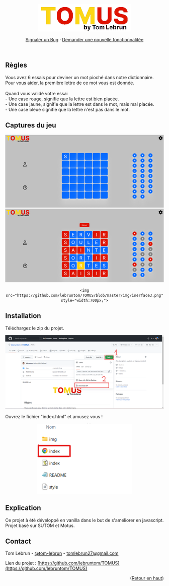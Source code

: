 <div id="top"></div>
<div align="center">
  <img src="https://github.com/lebruntom/TOMUS/blob/master/img/logo.png">

  <p align="center">
    <a href="https://github.com/lebruntom/TOMUS/issues">Signaler un Bug</a>
    ·
    <a href="https://github.com/lebruntom/TOMUS/issues">Demander une nouvelle fonctionnalitée</a>
  </p>
</div>
<br>

## Règles

Vous avez 6 essais pour deviner un mot pioché dans notre dictionnaire.
<br>
Pour vous aider, la première lettre de ce mot vous est donnée.
            <br><br>
Quand vous validé votre essai 
<br>
        - Une case rouge, signifie que la lettre est bien placée.
        <br>
        - Une case jaune, signifie que la lettre est dans le mot, mais mal placée.
        <br>
        - Une case bleue signifie que la lettre n'est pas dans le mot.
        
  
## Captures du jeu

<div align="center">
  <img src="https://github.com/lebruntom/TOMUS/blob/master/img/interface1.png" style="width:700px;">
    <img src="https://github.com/lebruntom/TOMUS/blob/master/img/interface2.png" style="width:700px;">

    <img src="https://github.com/lebruntom/TOMUS/blob/master/img/inerface3.png" style="width:700px;">

  </div>

## Installation

<p>Téléchargez le zip du projet.</p>
<div align="center">
  <img src="https://github.com/lebruntom/TOMUS/blob/master/img/download.png" style="width:700px;">
  </div>
<p>Ouvrez le fichier "index.html" et amusez vous !</p>
  <div align="center">
  <img src="https://github.com/lebruntom/TOMUS/blob/master/img/open.png" style="width:300px;">
  </div>


## Explication

Ce projet à été développé en vanilla dans le but de s'améliorer en javascript.
Projet basé sur SUTOM et Motus.

## Contact

Tom Lebrun - [@tom-lebrun](https://www.linkedin.com/in/tom-lebrun/) - tomlebrun27@gmail.com

Lien du projet : [https://github.com/lebruntom/TOMUS](https://github.com/lebruntom/TOMUS)

<p align="right">(<a href="#top">Retour en haut</a>)</p>
